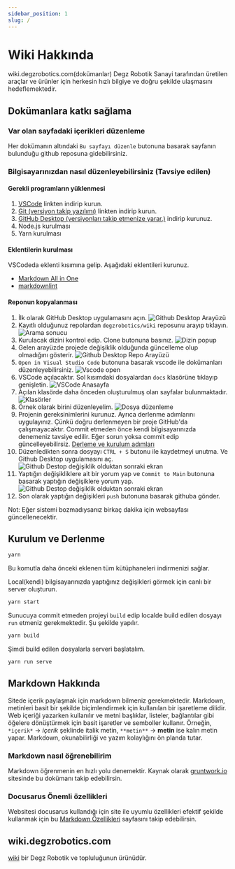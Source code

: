 ```yaml
---
sidebar_position: 1
slug: /
---
```


# Wiki Hakkında

wiki.degzrobotics.com(dokümanlar) Degz Robotik Sanayi tarafından üretilen araçlar ve ürünler için herkesin hızlı bilgiye ve doğru şekilde ulaşmasını hedeflemektedir.

## Dokümanlara katkı sağlama

### Var olan sayfadaki içerikleri düzenleme

Her dokümanın altındaki `Bu sayfayı düzenle` butonuna basarak sayfanın bulunduğu github reposuna gidebilirsiniz.

### Bilgisayarınızdan nasıl düzenleyebilirsiniz (Tavsiye edilen)

#### Gerekli programların yüklenmesi

1. [VSCode](https://code.visualstudio.com/download) linkten indirip kurun.
2. [Git (versiyon takip yazılımı)](https://git-scm.com/) linkten indirip kurun.
3. [GitHub Desktop (versiyonları takip etmenize yarar.)](https://desktop.github.com/) indirip kurunuz.
4. Node.js kurulması
5. Yarn kurulması

#### Eklentilerin kurulması

VSCodeda eklenti kısımına gelip. Aşağıdaki eklentileri kurunuz.

* [Markdown All in One](https://marketplace.visualstudio.com/items?itemName=yzhang.markdown-all-in-one)
* [markdownlint](https://marketplace.visualstudio.com/items?itemName=DavidAnson.vscode-markdownlint)

#### Reponun kopyalanması

1. İlk olarak GitHub Desktop uygulamasını açın.
![Github Desktop Arayüzü](/img/dcsrsgthb01.png)
2. Kayıtlı olduğunuz repolardan `degzrobotics/wiki` reposunu arayıp tıklayın.
![Arama sonucu](/img/dcsrsgthb02.png)
3. Kurulacak dizini kontrol edip. Clone butonuna basınız.
![Dizin popup](/img/dcsrsgthb03.png)
4. Gelen arayüzde projede değişiklik olduğunda güncelleme olup olmadığını gösterir.
![Github Desktop Repo Arayüzü](/img/dcsrsgthb04.png)
5. `Open in Visual Studio Code` butonuna basarak vscode ile dokümanları düzenleyebilirsiniz.
![Vscode open](/img/dcsrsgthb05.png)
6. VSCode açılacaktır. Sol kısımdaki dosyalardan `docs` klasörüne tıklayıp genişletin.
![VSCode Anasayfa](/img/dcsrsgthb06.png)
7. Açılan klasörde daha önceden oluşturulmuş olan sayfalar bulunmaktadır.
![Klasörler](/img/dcsrsgthb07.png)
8. Örnek olarak birini düzenleyelim.
![Dosya düzenleme](/img/dcsrsgthb08.png)
9. Projenin gereksinimlerini kurunuz. Ayrıca derlenme adımlarını uygulayınız. Çünkü doğru derlenmeyen bir proje GitHub'da çalışmayacaktır. Commit etmeden önce kendi bilgisayarınızda denemeniz tavsiye edilir. Eğer sorun yoksa commit edip güncelleyebilirsiz. [Derleme ve kurulum adımları](#kurulum-ve-derlenme)
10. Düzenledikten sonra dosyayı `CTRL + S` butonu ile kaydetmeyi unutma. Ve Github Desktop uygulamasını aç.
![Github Destop değişiklik olduktan sonraki ekran](/img/dcsrsgthb09.png)
11. Yaptığın değişikliklere ait bir yorum yap ve `Commit to Main` butonuna basarak yaptığın değişiklere yorum yap.
![Github Destop değişiklik olduktan sonraki ekran](/img/dcsrsgthb10.png)
12. Son olarak yaptığın değişikleri `push` butonuna basarak githuba gönder.

Not: Eğer sistemi bozmadıysanız birkaç dakika için websayfası güncellenecektir.

## Kurulum ve Derlenme

```bash
yarn
```

Bu komutla daha önceki eklenen tüm kütüphaneleri indirmenizi sağlar.

Local(kendi) bilgisayarınızda yaptığınız değişikleri görmek için canlı bir server oluşturun.
  
```bash
yarn start
```

Sunucuya commit etmeden projeyi `build` edip localde build edilen dosyayı `run` etmeniz gerekmektedir. Şu şekilde yapılır.

```bash
yarn build
```

Şimdi build edilen dosyalarla serveri başlatalım.

```bash
yarn run serve
```

## Markdown Hakkında

Sitede içerik paylaşmak için markdown bilmeniz gerekmektedir. Markdown, metinleri basit bir şekilde biçimlendirmek için kullanılan bir işaretleme dilidir. Web içeriği yazarken kullanılır ve metni başlıklar, listeler, bağlantılar gibi öğelere dönüştürmek için basit işaretler ve semboller kullanır. Örneğin, `*içerik*` -> *içerik* şeklinde italik metin, `**metin**` -> **metin** ise kalın metin yapar. Markdown, okunabilirliği ve yazım kolaylığını ön planda tutar.

### Markdown nasıl öğrenebilirim

Markdown öğrenmenin en hızlı yolu denemektir. Kaynak olarak [gruntwork.io](https://docs.gruntwork.io/guides/style/markdown-style-guide/) sitesinde bu dokümanı takip edebilirsin.

### Docusarus Önemli özellikleri

Websitesi docusarus kullandığı için site ile uyumlu özellikleri efektif şekilde kullanmak için bu [Markdown Özellikleri](https://docusaurus.io/docs/markdown-features) sayfasını takip edebilirsin.

## wiki.degzrobotics.com

[wiki](https://wiki.degzrobotics.com) bir Degz Robotik ve topluluğunun ürünüdür.